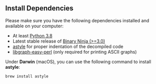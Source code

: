## Install Dependencies
Please make sure you have the following dependencies installed and available on your computer:

- At least [Python 3.8](https://www.python.org/)
- Latest stable release of [Binary Ninja (>=3.0)](https://binary.ninja/)
- [astyle](https://code.tools/man/1/astyle/) for proper indentation of the decompiled code
- [libgraph-easy-perl](https://packages.ubuntu.com/source/focal/libgraph-easy-perl) (only required for printing ASCII graphs)

Under **Darwin** (macOS), you can use the following command to install **astyle**:

```bash
brew install astyle
```